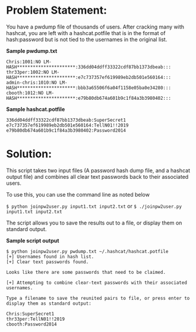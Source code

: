 # Problem Statement:

You have a pwdump file of thousands of users. After cracking many with hashcat, 
you are left with a hashcat.potfile that is in the format of hash:password but
is not tied to the usernames in the original list.

**Sample pwdump.txt**  
```
Chris:1001:NO LM-HASH**********************:336dd04ddff33322cdf87bb1373dbeab:::
thr33per:1002:NO LM-HASH**********************:e7c737357ef619989eb2db501e560164:::
admin-chris:1010:NO LM-HASH**********************:bbb3a65506f6a04f1158e05ba0e34280:::
cbooth:1012:NO LM-HASH**********************:e79b80db674a601b9c1f84a3b3980402:::
```

**Sample hashcat.potfile**
```
336dd04ddff33322cdf87bb1373dbeab:SuperSecret1
e7c737357ef619989eb2db501e560164:TellN01!!2019
e79b80db674a601b9c1f84a3b3980402:Password2014
```

# Solution:

This script takes two input files (A password hash dump file, and a hashcat output file) and combines all clear text passwords back to their associated users.

To use this, you can use the command line as noted below

`$ python joinpw2user.py input1.txt input2.txt`
or `$ ./joinpw2user.py input1.txt input2.txt`

The script allows you to save the results out to a file, or display them on standard output.

**Sample script output**  
```
$ python joinpw2user.py pwdump.txt ~/.hashcat/hashcat.potfile
[+] Usernames found in hash list.
[+] Clear text passwords found.

Looks like there are some passwords that need to be claimed.

[+] Attempting to combine clear-text passwords with their associated usernames.

Type a filename to save the reunited pairs to file, or press enter to display them as standard output:

Chris:SuperSecret1  
thr33per:TellN01!!2019  
cbooth:Password2014  
```
